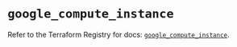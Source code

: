 # `google_compute_instance`

Refer to the Terraform Registry for docs: [`google_compute_instance`](https://registry.terraform.io/providers/hashicorp/google-beta/5.19.0/docs/resources/google_compute_instance).
